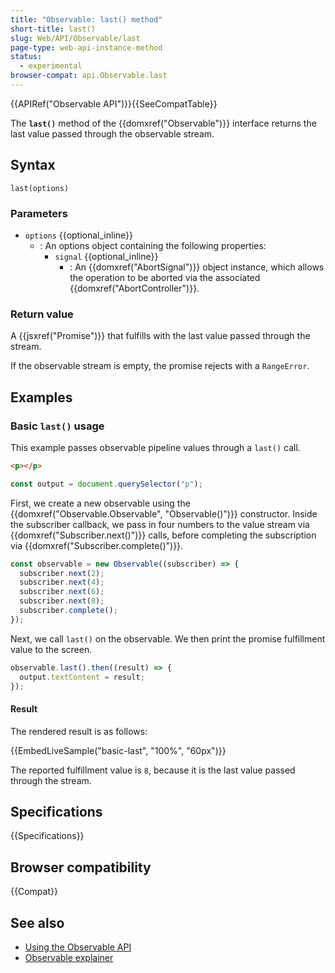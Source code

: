```yaml
---
title: "Observable: last() method"
short-title: last()
slug: Web/API/Observable/last
page-type: web-api-instance-method
status:
  - experimental
browser-compat: api.Observable.last
---
```


{{APIRef("Observable API")}}{{SeeCompatTable}}

The **`last()`** method of the {{domxref("Observable")}} interface returns the last value passed through the observable stream.

## Syntax

```js-nolint
last(options)
```

### Parameters

- `options` {{optional_inline}}
  - : An options object containing the following properties:
    - `signal` {{optional_inline}}
      - : An {{domxref("AbortSignal")}} object instance, which allows the operation to be aborted via the associated {{domxref("AbortController")}}.

### Return value

A {{jsxref("Promise")}} that fulfills with the last value passed through the stream.

If the observable stream is empty, the promise rejects with a `RangeError`.

## Examples

### Basic `last()` usage

This example passes observable pipeline values through a `last()` call.

```html hidden live-sample___basic-last
<p></p>
```

```js hidden live-sample___basic-last
const output = document.querySelector("p");
```

First, we create a new observable using the {{domxref("Observable.Observable", "Observable()")}} constructor. Inside the subscriber callback, we pass in four numbers to the value stream via {{domxref("Subscriber.next()")}} calls, before completing the subscription via {{domxref("Subscriber.complete()")}}.

```js live-sample___basic-last
const observable = new Observable((subscriber) => {
  subscriber.next(2);
  subscriber.next(4);
  subscriber.next(6);
  subscriber.next(8);
  subscriber.complete();
});
```

Next, we call `last()` on the observable. We then print the promise fulfillment value to the screen.

```js live-sample___basic-last
observable.last().then((result) => {
  output.textContent = result;
});
```

#### Result

The rendered result is as follows:

{{EmbedLiveSample("basic-last", "100%", "60px")}}

The reported fulfillment value is `8`, because it is the last value passed through the stream.

## Specifications

{{Specifications}}

## Browser compatibility

{{Compat}}

## See also

- [Using the Observable API](/en-US/docs/Web/API/Observable_API/Using)
- [Observable explainer](https://github.com/WICG/observable/blob/master/README.md)
